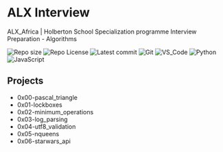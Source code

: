 # ALX Interview

ALX_Africa | Holberton School Specialization programme
Interview Preparation - Algorithms

![Repo size](https://img.shields.io/github/repo-size/Mar-Issah/alx-interview)
![Repo License](https://img.shields.io/github/license/Mar-Issah/alx-interview.svg)
![Latest commit](https://img.shields.io/github/last-commit/Mar-Issah/alx-interview/master?style=round-square)
![Git](https://img.shields.io/badge/≡-Git-F05032?logo=git&style=flat-square&labelColor=282828)
![VS_Code](https://img.shields.io/badge/≡-VS_Code-007ACC?logo=visual-studio-code&style=flat-square&logoColor=007ACC&labelColor=282828)
![Python](https://img.shields.io/badge/≡-Python-3776AB?logo=Python&style=flat-square&labelColor=282828)
![JavaScript](https://img.shields.io/badge/≡-JavaScript-3776AB?logo=JavaScript&style=flat-square&labelColor=282828)

## Projects

- 0x00-pascal_triangle
- 0x01-lockboxes
- 0x02-minimum_operations
- 0x03-log_parsing
- 0x04-utf8_validation
- 0x05-nqueens
- 0x06-starwars_api
